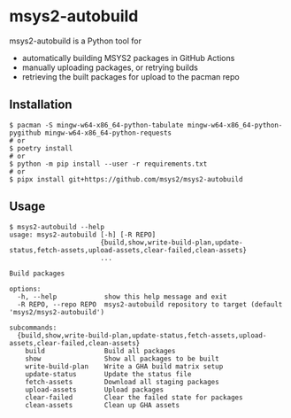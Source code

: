 # msys2-autobuild

msys2-autobuild is a Python tool for

* automatically building MSYS2 packages in GitHub Actions
* manually uploading packages, or retrying builds
* retrieving the built packages for upload to the pacman repo

## Installation

```console
$ pacman -S mingw-w64-x86_64-python-tabulate mingw-w64-x86_64-python-pygithub mingw-w64-x86_64-python-requests
# or
$ poetry install
# or
$ python -m pip install --user -r requirements.txt
# or
$ pipx install git+https://github.com/msys2/msys2-autobuild
```

## Usage

```console
$ msys2-autobuild --help
usage: msys2-autobuild [-h] [-R REPO]
                       {build,show,write-build-plan,update-status,fetch-assets,upload-assets,clear-failed,clean-assets}
                       ...

Build packages

options:
  -h, --help            show this help message and exit
  -R REPO, --repo REPO  msys2-autobuild repository to target (default 'msys2/msys2-autobuild')

subcommands:
  {build,show,write-build-plan,update-status,fetch-assets,upload-assets,clear-failed,clean-assets}
    build               Build all packages
    show                Show all packages to be built
    write-build-plan    Write a GHA build matrix setup
    update-status       Update the status file
    fetch-assets        Download all staging packages
    upload-assets       Upload packages
    clear-failed        Clear the failed state for packages
    clean-assets        Clean up GHA assets
```
